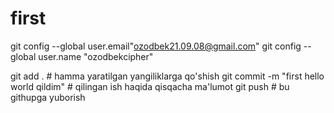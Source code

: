 # first
git config --global user.email"ozodbek21.09.08@gmail.com"
git config --global user.name "ozodbekcipher"



git add . # hamma yaratilgan yangiliklarga qo'shish
git commit -m "first hello world qildim" # qilingan ish haqida qisqacha ma'lumot
git push # bu githupga yuborish